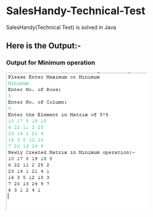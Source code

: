 # SalesHandy-Technical-Test
SalesHandy(Technical Test) is solved in Java
<h2>Here is the Output:-</h2>
<h3>Output for Minimum operation</h3>
<img src="https://github.com/yogesh2699/SalesHandy-Technical-Test-/blob/master/Minimum.PNG?raw=true" alt="">
